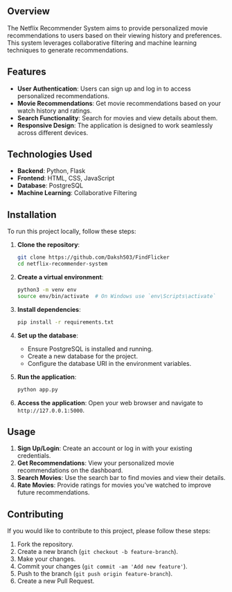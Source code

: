## Overview

The Netflix Recommender System aims to provide personalized movie recommendations to users based on their viewing history and preferences. This system leverages collaborative filtering and machine learning techniques to generate recommendations.

## Features

- **User Authentication**: Users can sign up and log in to access personalized recommendations.
- **Movie Recommendations**: Get movie recommendations based on your watch history and ratings.
- **Search Functionality**: Search for movies and view details about them.
- **Responsive Design**: The application is designed to work seamlessly across different devices.

## Technologies Used

- **Backend**: Python, Flask
- **Frontend**: HTML, CSS, JavaScript
- **Database**: PostgreSQL
- **Machine Learning**: Collaborative Filtering

## Installation

To run this project locally, follow these steps:

1. **Clone the repository**:
    ```bash
    git clone https://github.com/Daksh503/FindFlicker
    cd netflix-recommender-system
    ```

2. **Create a virtual environment**:
    ```bash
    python3 -m venv env
    source env/bin/activate  # On Windows use `env\Scripts\activate`
    ```

3. **Install dependencies**:
    ```bash
    pip install -r requirements.txt
    ```

4. **Set up the database**:
    - Ensure PostgreSQL is installed and running.
    - Create a new database for the project.
    - Configure the database URI in the environment variables.

5. **Run the application**:
    ```bash
    python app.py
    ```

6. **Access the application**:
    Open your web browser and navigate to `http://127.0.0.1:5000`.

## Usage

1. **Sign Up/Login**: Create an account or log in with your existing credentials.
2. **Get Recommendations**: View your personalized movie recommendations on the dashboard.
3. **Search Movies**: Use the search bar to find movies and view their details.
4. **Rate Movies**: Provide ratings for movies you've watched to improve future recommendations.

## Contributing

If you would like to contribute to this project, please follow these steps:

1. Fork the repository.
2. Create a new branch (`git checkout -b feature-branch`).
3. Make your changes.
4. Commit your changes (`git commit -am 'Add new feature'`).
5. Push to the branch (`git push origin feature-branch`).
6. Create a new Pull Request.